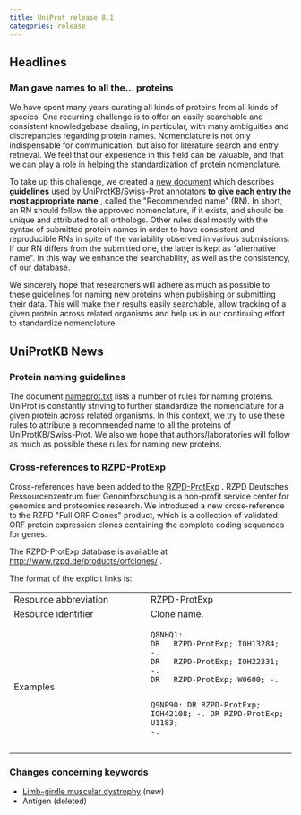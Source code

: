 ```yaml
---
title: UniProt release 8.1
categories: release
---
```


## Headlines

### Man gave names to all the... proteins

We have spent many years curating all kinds of proteins from all kinds of species. One recurring challenge is to offer an easily searchable and consistent knowledgebase dealing, in particular, with many ambiguities and discrepancies regarding protein names. Nomenclature is not only indispensable for communication, but also for literature search and entry retrieval. We feel that our experience in this field can be valuable, and that we can play a role in helping the standardization of protein nomenclature.

To take up this challenge, we created a [new document](http://www.uniprot.org/docs/nameprot) which describes **guidelines** used by UniProtKB/Swiss-Prot annotators **to give each entry the most appropriate name** , called the "Recommended name" (RN). In short, an RN should follow the approved nomenclature, if it exists, and should be unique and attributed to all orthologs. Other rules deal mostly with the syntax of submitted protein names in order to have consistent and reproducible RNs in spite of the variability observed in various submissions. If our RN differs from the submitted one, the latter is kept as "alternative name". In this way we enhance the searchability, as well as the consistency, of our database.

We sincerely hope that researchers will adhere as much as possible to these guidelines for naming new proteins when publishing or submitting their data. This will make their results easily searchable, allow tracking of a given protein across related organisms and help us in our continuing effort to standardize nomenclature.

  

## UniProtKB News

### Protein naming guidelines

The document [nameprot.txt](http://www.uniprot.org/docs/nameprot) lists a number of rules for naming proteins. UniProt is constantly striving to further standardize the nomenclature for a given protein across related organisms. In this context, we try to use these rules to attribute a recommended name to all the proteins of UniProtKB/Swiss-Prot. We also we hope that authors/laboratories will follow as much as possible these rules for naming new proteins.

### Cross-references to RZPD-ProtExp

Cross-references have been added to the [RZPD-ProtExp](http://www.rzpd.de/products/orfclones/) . RZPD Deutsches Ressourcenzentrum fuer Genomforschung is a non-profit service center for genomics and proteomics research. We introduced a new cross-reference to the RZPD "Full ORF Clones" product, which is a collection of validated ORF protein expression clones containing the complete coding sequences for genes.

The RZPD-ProtExp database is available at <http://www.rzpd.de/products/orfclones/> .

The format of the explicit links is:

<table><colgroup><col style="width: 48%" /><col style="width: 51%" /></colgroup><tbody><tr class="odd"><td>Resource abbreviation</td><td>RZPD-ProtExp</td></tr><tr class="even"><td>Resource identifier</td><td>Clone name.</td></tr><tr class="odd"><td>Examples</td><td><pre><code>Q8NHQ1:
DR   RZPD-ProtExp; IOH13284; -.
DR   RZPD-ProtExp; IOH22331; -.
DR   RZPD-ProtExp; W0600; -.

Q9NP90:
DR   RZPD-ProtExp; IOH42108; -.
DR   RZPD-ProtExp; U1183; -.</code></pre></td></tr></tbody></table>

### Changes concerning keywords

-   [Limb-girdle muscular dystrophy](http://www.uniprot.org/keywords/KW-0947) (new)
-   Antigen (deleted)
